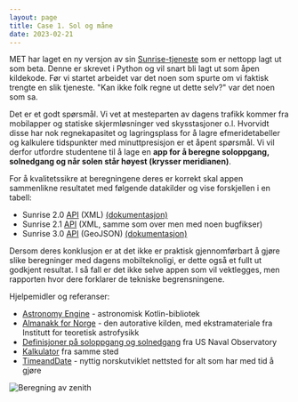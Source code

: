 ```yaml
---
layout: page
title: Case 1. Sol og måne
date: 2023-02-21
---
```


MET har laget en ny versjon av sin [Sunrise-tjeneste](/general) som er nettopp
lagt ut som beta. Denne er skrevet i Python og vil snart bli lagt ut som åpen
kildekode. Før vi startet arbeidet var det noen som spurte om vi faktisk trengte
en slik tjeneste. "Kan ikke folk regne ut dette selv?" var det noen som sa.

Det er et godt spørsmål. Vi vet at mesteparten av dagens trafikk kommer fra
mobilapper og statiske skjermløsninger ved skysstasjoner o.l. Hvorvidt disse har
nok regnekapasitet og lagringsplass for å lagre efmeridetabeller og kalkulere
tidspunkter med minuttpresisjon er et åpent spørsmål. Vi vil derfor utfordre
studentene til å lage en **app for å beregne soloppgang, solnedgang og når solen
står høyest (krysser meridianen)**.

For å kvalitetssikre at beregningene deres er korrekt skal appen sammenlikne
resultatet med følgende datakilder og vise forskjellen i en tabell:

- Sunrise 2.0 [API](/general) (XML) [(dokumentasjon)](https://docs.api.met.no/doc/sunrise/astro)
- Sunrise 2.1 [API](/general) (XML, samme som over men med noen bugfikser)
- Sunrise 3.0 [API](/general) (GeoJSON) [(dokumentasjon)](https://docs.api.met.no/doc/sunrise/celestial)

Dersom deres konklusjon er at det ikke er praktisk gjennomførbart å gjøre slike
beregninger med dagens mobilteknoligi, er dette også et fullt ut godkjent resultat.
I så fall er det ikke selve appen som vil vektlegges, men rapporten hvor dere forklarer
de tekniske begrensningene.

Hjelpemidler og referanser:

- [Astronomy Engine](https://github.com/cosinekitty/astronomy/tree/master/source/kotlin) - astronomisk Kotlin-bibliotek
- [Almanakk for Norge](https://www.mn.uio.no/astro/tjenester/publikum/almanakken/) - den autorative kilden, med ekstramateriale fra Institutt for teoretisk astrofysikk
- [Definisjoner på soloppgang og solnedgang](https://aa.usno.navy.mil/faq/RST_defs) fra US Naval Observatory
- [Kalkulator](https://aa.usno.navy.mil/data/RS_OneDay) fra samme sted
- [TimeandDate](https://www.timeanddate.no/astronomi/) - nyttig norskutviklet nettsted for alt som har med tid å gjøre

![Beregning av zenith](/images/examples/zenith.png)
